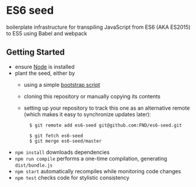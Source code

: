 ES6 seed
========

boilerplate infrastructure for transpiling JavaScript from ES6 (AKA ES2015) to
ES5 using Babel and webpack


Getting Started
---------------

* ensure [Node](http://nodejs.org) is installed
* plant the seed, either by
    * using a simple
      [bootstrap script](https://gist.github.com/FND/dfc79dc06159233d26f841cf9c98bafa)
    * cloning this repository or manually copying its contents
    * setting up your repository to track this one as an alternative remote
      (which makes it easy to synchronize updates later):

            $ git remote add es6-seed git@github.com:FND/es6-seed.git

            $ git fetch es6-seed
            $ git merge es6-seed/master

* `npm install` downloads dependencies
* `npm run compile` performs a one-time compilation, generating `dist/bundle.js`
* `npm start` automatically recompiles while monitoring code changes
* `npm test` checks code for stylistic consistency
